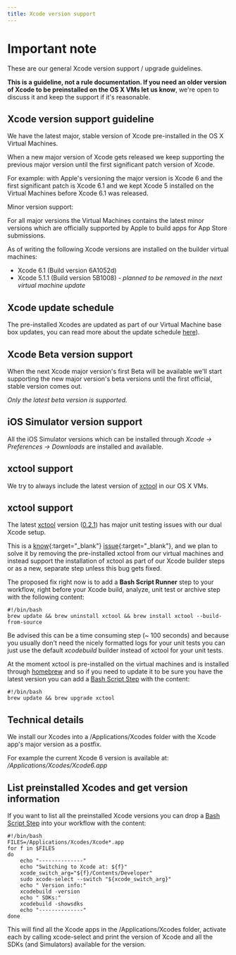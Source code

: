 ```yaml
---
title: Xcode version support
---
```


# Important note

These are our general Xcode version support / upgrade guidelines.

**This is a guideline, not a rule documentation. If you need an older version of Xcode to be preinstalled on the OS X VMs let us know**,
we're open to discuss it and keep the support if it's reasonable.


## Xcode version support guideline

We have the latest major, stable version of Xcode pre-installed in the OS X Virtual Machines.

When a new major version of Xcode gets released we keep supporting the previous major version until the first significant patch version of Xcode.

For example: with Apple's versioning the major version is Xcode 6 and the first significant patch is Xcode 6.1 and we kept Xcode 5 installed on the Virtual Machines before Xcode 6.1 was released.

Minor version support:

For all major versions the Virtual Machines contains the latest minor versions which are officially supported by Apple to build apps for App Store submissions.

As of writing the following Xcode versions are installed on the builder virtual machines:

* Xcode 6.1 (Build version 6A1052d)
* Xcode 5.1.1 (Build version 5B1008) - *planned to be removed in the next virtual machine update*


## Xcode update schedule

The pre-installed Xcodes are updated as part of our Virtual Machine base box updates, you can read more about the update schedule [here](/docs/virtual-machine-updates.html)).


## Xcode Beta version support

When the next Xcode major version's first Beta will be available we'll start supporting the new major version's beta versions until the first official, stable version comes out.

*Only the latest beta version is supported.*


## iOS Simulator version support

All the iOS Simulator versions which can be installed
through *Xcode -> Preferences -> Downloads* are installed and available.


## xctool support

We try to always include the latest version of [xctool](https://github.com/facebook/xctool)
in our OS X VMs.


## xctool support

The latest [xctool](https://github.com/facebook/xctool) version ([0.2.1](https://github.com/facebook/xctool/releases/tag/v0.2.1)) has major unit testing issues with our dual Xcode setup.

This is a [know](https://github.com/facebook/xctool/issues/380){:target="_blank"}
[issue](https://github.com/facebook/xctool/issues/431){:target="_blank"},
and we plan to solve it by removing the pre-installed xctool from our virtual machines
and instead support the installation of xctool as part of
our Xcode builder steps or as a new, separate step unless this bug gets fixed.

The proposed fix right now is to add a **Bash Script Runner** step
to your workflow, right before your Xcode build, analyze, unit test or archive step
with the following content:

    #!/bin/bash
    brew update && brew uninstall xctool && brew install xctool --build-from-source

Be advised this can be a time consuming step (~ 100 seconds)
and because you usually don't need the
nicely formatted logs for your unit tests you can just use the default
*xcodebuild* builder instead of xctool for your unit tests.

At the moment xctool is pre-installed on the virtual machines and is installed through [homebrew](http://brew.sh/) and so if you need to update it
to be sure you have the latest version you can add a [Bash Script Step](https://github.com/bitrise-io/steps-bash-script)
with the content:

    #!/bin/bash
    brew update && brew upgrade xctool


## Technical details

We install our Xcodes into a /Applications/Xcodes folder with the Xcode app's major version as a postfix.

For example the current Xcode 6 version is available at: */Applications/Xcodes/Xcode6.app*


## List preinstalled Xcodes and get version information

If you want to list all the preinstalled Xcode versions you can drop
a [Bash Script Step](https://github.com/bitrise-io/steps-bash-script) into your
workflow with the content:

    #!/bin/bash
    FILES=/Applications/Xcodes/Xcode*.app
    for f in $FILES
    do
        echo "--------------"
        echo "Switching to Xcode at: ${f}"
        xcode_switch_arg="${f}/Contents/Developer"
        sudo xcode-select --switch "${xcode_switch_arg}"
        echo " Version info:"
        xcodebuild -version
        echo " SDKs:"
        xcodebuild -showsdks
        echo "--------------"
    done

This will find all the Xcode apps in the /Applications/Xcodes folder,
activate each by calling xcode-select and print the version of Xcode
and all the SDKs (and Simulators) available for the version.
